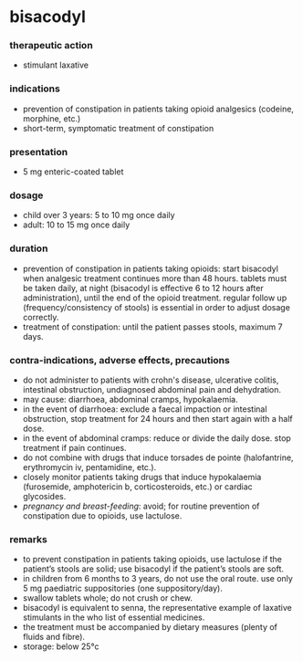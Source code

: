 # bisacodyl

### therapeutic action
+ stimulant laxative

### indications
+ prevention of constipation in patients taking opioid analgesics (codeine, morphine, etc.)
+ short-term, symptomatic treatment of constipation

### presentation
+ 5 mg enteric-coated tablet

### dosage
+ child over 3 years: 5 to 10 mg once daily
+ adult: 10 to 15 mg once daily

### duration
+ prevention of constipation in patients taking opioids: start bisacodyl when analgesic treatment continues more than 48 hours. tablets must be taken daily, at night (bisacodyl is effective 6 to 12 hours after administration), until the end of the opioid treatment. regular follow up (frequency/consistency of stools) is essential in order to adjust dosage correctly.
+ treatment of constipation: until the patient passes stools, maximum 7 days.

### contra-indications, adverse effects, precautions
+ do not administer to patients with crohn's disease, ulcerative colitis, intestinal obstruction, undiagnosed abdominal pain and dehydration.
+ may cause: diarrhoea, abdominal cramps, hypokalaemia.
+ in the event of diarrhoea: exclude a faecal impaction or intestinal obstruction, stop treatment for 24 hours and then start again with a half dose.
+ in the event of abdominal cramps: reduce or divide the daily dose. stop treatment if pain continues.
+ do not combine with drugs that induce torsades de pointe (halofantrine, erythromycin iv, pentamidine, etc.).
+ closely monitor patients taking drugs that induce hypokalaemia (furosemide, amphotericin b, corticosteroids, etc.) or cardiac glycosides.
+ *pregnancy and breast-feeding*: avoid; for routine prevention of constipation due to opioids, use lactulose.

### remarks
+ to prevent constipation in patients taking opioids, use lactulose if the patient’s stools are solid; use bisacodyl if the patient’s stools are soft.
+ in children from 6 months to 3 years, do not use the oral route. use only 5 mg paediatric suppositories (one suppository/day).
+ swallow tablets whole; do not crush or chew.
+ bisacodyl is equivalent to senna, the representative example of laxative stimulants in the who list of essential medicines.
+ the treatment must be accompanied by dietary measures (plenty of fluids and fibre).
+ storage: below 25°c
